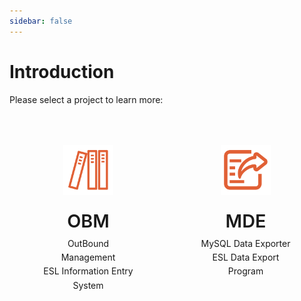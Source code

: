 ```yaml
---
sidebar: false
---
```


# Introduction

Please select a project to learn more:

<div class="features">
  <div class="feature" onclick="window.location.href='/en/introduction/OBM.html'">
    <img src="/ico/obm-logo.svg" alt="OBM Logo" class="feature-logo">
    <h2>OBM</h2>
    <p>OutBound Management<br>ESL Information Entry System</p>
  </div>
  <div class="feature" onclick="window.location.href='/en/introduction/MDE.html'">
    <img src="/ico/mde-logo.svg" alt="MDE Logo" class="feature-logo">
    <h2>MDE</h2>
    <p>MySQL Data Exporter<br>ESL Data Export Program</p>
  </div>
</div>

<style>
.features {
  display: grid;
  grid-template-columns: repeat(2, 1fr);
  gap: 2rem;
  max-width: 800px;
  margin: 2rem auto;
  padding: 0 1rem;
}

.feature {
  display: flex;
  flex-direction: column;
  align-items: center;
  text-align: center;
  padding: 2rem;
  border: 1px solid var(--c-border);
  border-radius: 8px;
  transition: all 0.3s ease;
  cursor: pointer;
  background-color: var(--c-bg);
}

.feature:hover {
  transform: translateY(-5px);
  border-color: var(--c-brand);
  box-shadow: 0 4px 12px rgba(0, 0, 0, 0.1);
}

.feature-logo {
  width: 80px;
  height: 80px;
  margin-bottom: 1rem;
}

.feature h2 {
  font-size: 1.8rem;
  font-weight: 600;
  border-bottom: none;
  padding-bottom: 0;
  color: var(--c-brand);
  margin: 0.5rem 0;
}

.feature p {
  color: var(--c-text);
  line-height: 1.6;
  margin: 0;
}

@media (max-width: 719px) {
  .features {
    grid-template-columns: 1fr;
  }
}
</style> 